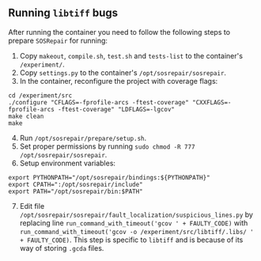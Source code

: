## Running `libtiff` bugs

After running the container you need to follow the following
steps to prepare `SOSRepair` for running:

1. Copy `makeout`, `compile.sh`, `test.sh` and `tests-list` to
the container's `/experiment/`.
2. Copy `settings.py` to the container's `/opt/sosrepair/sosrepair`.
3. In the container, reconfigure the project with coverage flags:
```
cd /experiment/src
./configure "CFLAGS=-fprofile-arcs -ftest-coverage" "CXXFLAGS=-fprofile-arcs -ftest-coverage" "LDFLAGS=-lgcov"
make clean
make
```
4. Run `/opt/sosrepair/prepare/setup.sh`.
5. Set proper permissions by running `sudo chmod -R 777 /opt/sosrepair/sosrepair`.
6. Setup environment variables:
```
export PYTHONPATH="/opt/sosrepair/bindings:${PYTHONPATH}"
export CPATH=":/opt/sosrepair/include"
export PATH="/opt/sosrepair/bin:$PATH"
```
7. Edit file `/opt/sosrepair/sosrepair/fault_localization/suspicious_lines.py`
by replacing line `run_command_with_timeout('gcov ' + FAULTY_CODE)` with
`run_command_with_timeout('gcov -o /experiment/src/libtiff/.libs/ ' + FAULTY_CODE)`.
This step is specific to `libtiff` and is because of its way of storing `.gcda` files.
